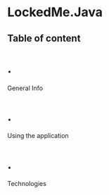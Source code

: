 # LockedMe.Java
## Table of content
<h1> . </h1>General Info
<h1> . </h1>Using the application
<h1> . </h1>Technologies
